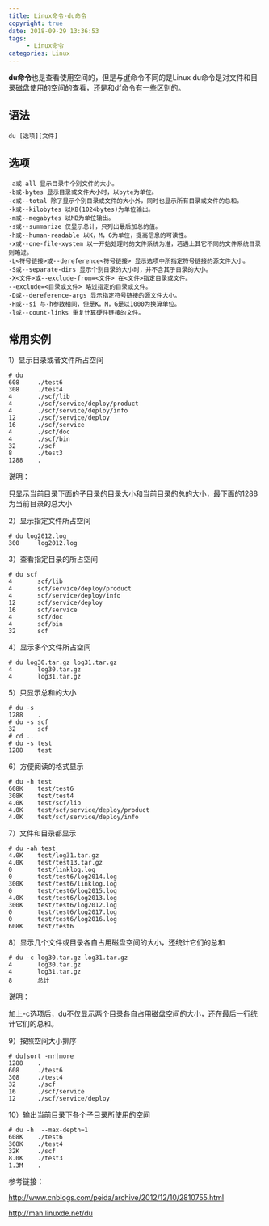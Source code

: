 ```yaml
---
title: Linux命令-du命令
copyright: true
date: 2018-09-29 13:36:53
tags:
     - Linux命令
categories: Linux
---
```


**du命令**也是查看使用空间的，但是与[df](http://man.linuxde.net/df)命令不同的是Linux du命令是对文件和目录磁盘使用的空间的查看，还是和df命令有一些区别的。

## 语法

`du [选项][文件]`

## 选项

```
-a或-all 显示目录中个别文件的大小。
-b或-bytes 显示目录或文件大小时，以byte为单位。
-c或--total 除了显示个别目录或文件的大小外，同时也显示所有目录或文件的总和。
-k或--kilobytes 以KB(1024bytes)为单位输出。
-m或--megabytes 以MB为单位输出。
-s或--summarize 仅显示总计，只列出最后加总的值。
-h或--human-readable 以K，M，G为单位，提高信息的可读性。
-x或--one-file-xystem 以一开始处理时的文件系统为准，若遇上其它不同的文件系统目录则略过。
-L<符号链接>或--dereference<符号链接> 显示选项中所指定符号链接的源文件大小。
-S或--separate-dirs 显示个别目录的大小时，并不含其子目录的大小。
-X<文件>或--exclude-from=<文件> 在<文件>指定目录或文件。
--exclude=<目录或文件> 略过指定的目录或文件。
-D或--dereference-args 显示指定符号链接的源文件大小。
-H或--si 与-h参数相同，但是K，M，G是以1000为换算单位。
-l或--count-links 重复计算硬件链接的文件。
```

## 常用实例

1）显示目录或者文件所占空间

```
# du
608     ./test6
308     ./test4
4       ./scf/lib
4       ./scf/service/deploy/product
4       ./scf/service/deploy/info
12      ./scf/service/deploy
16      ./scf/service
4       ./scf/doc
4       ./scf/bin
32      ./scf
8       ./test3
1288    .
```

说明：

只显示当前目录下面的子目录的目录大小和当前目录的总的大小，最下面的1288为当前目录的总大小

2）显示指定文件所占空间

```
# du log2012.log 
300     log2012.log
```

3）查看指定目录的所占空间

```
# du scf
4       scf/lib
4       scf/service/deploy/product
4       scf/service/deploy/info
12      scf/service/deploy
16      scf/service
4       scf/doc
4       scf/bin
32      scf
```

4）显示多个文件所占空间

```
# du log30.tar.gz log31.tar.gz 
4       log30.tar.gz
4       log31.tar.gz
```

5）只显示总和的大小

```
# du -s
1288    .
# du -s scf
32      scf
# cd ..
# du -s test
1288    test
```

6）方便阅读的格式显示

```
# du -h test
608K    test/test6
308K    test/test4
4.0K    test/scf/lib
4.0K    test/scf/service/deploy/product
4.0K    test/scf/service/deploy/info
```

7）文件和目录都显示

```
# du -ah test
4.0K    test/log31.tar.gz
4.0K    test/test13.tar.gz
0       test/linklog.log
0       test/test6/log2014.log
300K    test/test6/linklog.log
0       test/test6/log2015.log
4.0K    test/test6/log2013.log
300K    test/test6/log2012.log
0       test/test6/log2017.log
0       test/test6/log2016.log
608K    test/test6
```

8）显示几个文件或目录各自占用磁盘空间的大小，还统计它们的总和

```
# du -c log30.tar.gz log31.tar.gz 
4       log30.tar.gz
4       log31.tar.gz
8       总计
```

说明：

加上-c选项后，du不仅显示两个目录各自占用磁盘空间的大小，还在最后一行统计它们的总和。

9）按照空间大小排序

```
# du|sort -nr|more
1288    .
608     ./test6
308     ./test4
32      ./scf
16      ./scf/service
12      ./scf/service/deploy
```

10）输出当前目录下各个子目录所使用的空间

```
# du -h  --max-depth=1
608K    ./test6
308K    ./test4
32K     ./scf
8.0K    ./test3
1.3M    .
```

参考链接：

<http://www.cnblogs.com/peida/archive/2012/12/10/2810755.html>

<http://man.linuxde.net/du>
